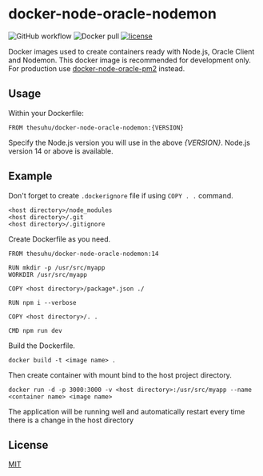 # docker-node-oracle-nodemon

![GitHub workflow](https://github.com/thesuhu/docker-node-oracle-nodemon/actions/workflows/docker-image.yml/badge.svg) ![Docker pull](https://img.shields.io/docker/pulls/thesuhu/docker-node-oracle-nodemon) [![license](https://img.shields.io/github/license/thesuhu/docker-node-oracle-nodemon)](https://github.com/thesuhu/docker-node-oracle-nodemon/blob/master/LICENSE)

Docker images used to create containers ready with Node.js, Oracle Client and Nodemon. This docker image is recommended for development only. For production use [docker-node-oracle-pm2](https://github.com/thesuhu/docker-node-oracle-pm2) instead.

## Usage

Within your Dockerfile:

```
FROM thesuhu/docker-node-oracle-nodemon:{VERSION}
```

Specify the Node.js version you will use in the above *{VERSION}*. Node.js version 14 or above is available.

## Example

Don't forget to create `.dockerignore` file if using `COPY . .` command.

```
<host directory>/node_modules
<host directory>/.git
<host directory>/.gitignore
```

Create Dockerfile as you need.

```
FROM thesuhu/docker-node-oracle-nodemon:14

RUN mkdir -p /usr/src/myapp
WORKDIR /usr/src/myapp

COPY <host directory>/package*.json ./

RUN npm i --verbose

COPY <host directory>/. .

CMD npm run dev
```

Build the Dockerfile.

```
docker build -t <image name> .
```

Then create container with mount bind to the host project directory.

```
docker run -d -p 3000:3000 -v <host directory>:/usr/src/myapp --name <container name> <image name>
```

The application will be running well and automatically restart every time there is a change in the host directory

## License

[MIT](https://github.com/thesuhu/docker-node-oracle-nodemon/blob/master/LICENSE)

